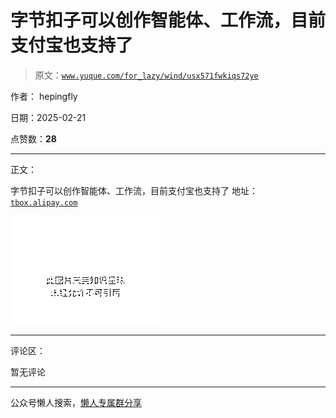 # 字节扣子可以创作智能体、工作流，目前支付宝也支持了

> 原文：[`www.yuque.com/for_lazy/wind/usx571fwkiqs72ye`](https://www.yuque.com/for_lazy/wind/usx571fwkiqs72ye)

作者： hepingfly

日期：2025-02-21

点赞数：**28**

* * *

正文：

字节扣子可以创作智能体、工作流，目前支付宝也支持了 地址： [`tbox.alipay.com`](http://tbox.alipay.com)

![](img/aaa386889b004fce14bb1faee9617a2c.png "None")

* * *

评论区：

暂无评论

* * *

公众号懒人搜索，[懒人专属群分享](https://lazybook.fun/#/blog/group)